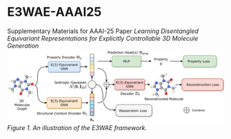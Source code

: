 # E3WAE-AAAI25
Supplementary Materials for AAAI-25 Paper *Learning Disentangled Equivariant Representations for Explicitly Controllable 3D Molecule Generation*  
![An illustration of the E3WAE framework.](E3WAE_framework.jpg)
*Figure 1. An illustration of the E3WAE framework.*
